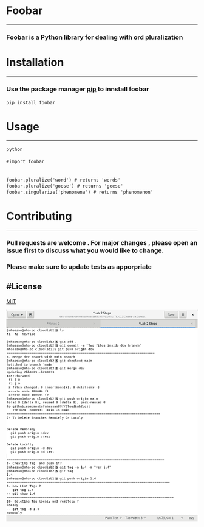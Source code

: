 # Foobar
---
### Foobar is a Python library for dealing with ord pluralization

# Installation
--- 
### Use the package manager [pip](https://pypi.org/project/pip/) to innstall foobar
`pip install foobar`

# Usage
---

```
python

#import foobar


foobar.pluralize('word') # returns 'words'
foobar.pluralize('goose') # returns 'geese'
foobar.singularize('phenomena') # returns 'phenomenon'
```
# Contributing
---
### Pull requests are welcome . For major changes , please open an issue first to discuss what you would like to change.

### Please make sure to update tests as apporpriate

#License
---
[MIT](https://www.mit.edu/)











![](https://github.com/mostafahassan097/CloudLab2/blob/main/images/Screenshot%20from%202021-12-09%2013-26-10.png)
